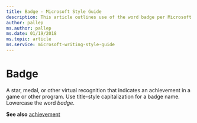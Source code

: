 ```yaml
---
title: Badge - Microsoft Style Guide
description: This article outlines use of the word badge per Microsoft style guidelines.
author: pallep
ms.author: pallep
ms.date: 01/19/2018
ms.topic: article
ms.service: microsoft-writing-style-guide
---
```


# Badge

A star, medal, or other virtual recognition that indicates an achievement
in a game or other program. Use title-style capitalization for a
badge name. Lowercase the word *badge*. 

**See also** [achievement](../a/achievement.md)

